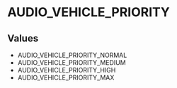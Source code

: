 # AUDIO_VEHICLE_PRIORITY

## Values
* AUDIO_VEHICLE_PRIORITY_NORMAL
* AUDIO_VEHICLE_PRIORITY_MEDIUM
* AUDIO_VEHICLE_PRIORITY_HIGH
* AUDIO_VEHICLE_PRIORITY_MAX